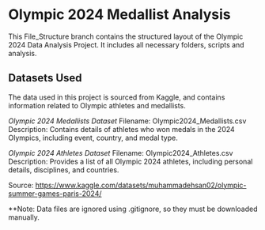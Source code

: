 # Olympic 2024 Medallist Analysis

This File_Structure branch contains the structured layout of the Olympic 2024 Data Analysis Project.
It includes all necessary folders, scripts and analysis.

## Datasets Used

The data used in this project is sourced from Kaggle, and contains information related to Olympic athletes and medallists.

*Olympic 2024 Medallists Dataset*
Filename: Olympic2024_Medallists.csv
Description: Contains details of athletes who won medals in the 2024 Olympics, including event, country, and medal type.


*Olympic 2024 Athletes Dataset*
Filename: Olympic2024_Athletes.csv
Description: Provides a list of all Olympic 2024 athletes, including personal details, disciplines, and countries.

Source: https://www.kaggle.com/datasets/muhammadehsan02/olympic-summer-games-paris-2024/

**Note: Data files are ignored using .gitignore, so they must be downloaded manually.
